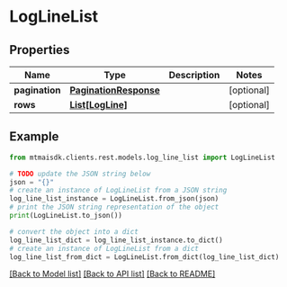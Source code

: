 # LogLineList


## Properties

Name | Type | Description | Notes
------------ | ------------- | ------------- | -------------
**pagination** | [**PaginationResponse**](PaginationResponse.md) |  | [optional] 
**rows** | [**List[LogLine]**](LogLine.md) |  | [optional] 

## Example

```python
from mtmaisdk.clients.rest.models.log_line_list import LogLineList

# TODO update the JSON string below
json = "{}"
# create an instance of LogLineList from a JSON string
log_line_list_instance = LogLineList.from_json(json)
# print the JSON string representation of the object
print(LogLineList.to_json())

# convert the object into a dict
log_line_list_dict = log_line_list_instance.to_dict()
# create an instance of LogLineList from a dict
log_line_list_from_dict = LogLineList.from_dict(log_line_list_dict)
```
[[Back to Model list]](../README.md#documentation-for-models) [[Back to API list]](../README.md#documentation-for-api-endpoints) [[Back to README]](../README.md)


